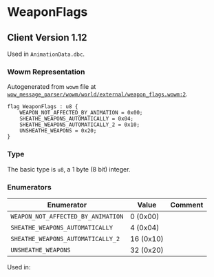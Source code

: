 # WeaponFlags

## Client Version 1.12

Used in `AnimationData.dbc`.

### Wowm Representation

Autogenerated from `wowm` file at [`wow_message_parser/wowm/world/external/weapon_flags.wowm:2`](https://github.com/gtker/wow_messages/tree/main/wow_message_parser/wowm/world/external/weapon_flags.wowm#L2).

```rust,ignore
flag WeaponFlags : u8 {
    WEAPON_NOT_AFFECTED_BY_ANIMATION = 0x00;
    SHEATHE_WEAPONS_AUTOMATICALLY = 0x04;
    SHEATHE_WEAPONS_AUTOMATICALLY_2 = 0x10;
    UNSHEATHE_WEAPONS = 0x20;
}
```
### Type
The basic type is `u8`, a 1 byte (8 bit) integer.
### Enumerators
| Enumerator | Value  | Comment |
| --------- | -------- | ------- |
| `WEAPON_NOT_AFFECTED_BY_ANIMATION` | 0 (0x00) |  |
| `SHEATHE_WEAPONS_AUTOMATICALLY` | 4 (0x04) |  |
| `SHEATHE_WEAPONS_AUTOMATICALLY_2` | 16 (0x10) |  |
| `UNSHEATHE_WEAPONS` | 32 (0x20) |  |

Used in:
